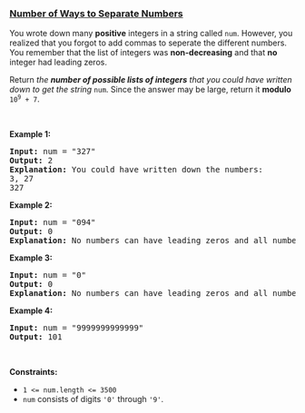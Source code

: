 ### [Number of Ways to Separate Numbers](https://leetcode.com/problems/number-of-ways-to-separate-numbers)

<p>You wrote down many <strong>positive</strong> integers in a string called <code>num</code>. However, you realized that you forgot to add commas to seperate the different numbers. You remember that the list of integers was <strong>non-decreasing</strong> and that <strong>no</strong> integer had leading zeros.</p>

<p>Return <em>the <strong>number of possible lists of integers</strong> that you could have written down to get the string </em><code>num</code>. Since the answer may be large, return it <strong>modulo</strong> <code>10<sup>9</sup> + 7</code>.</p>

<p>&nbsp;</p>
<p><strong>Example 1:</strong></p>

<pre>
<strong>Input:</strong> num = &quot;327&quot;
<strong>Output:</strong> 2
<strong>Explanation:</strong>&nbsp;You could have written down the numbers:
3, 27
327
</pre>

<p><strong>Example 2:</strong></p>

<pre>
<strong>Input:</strong> num = &quot;094&quot;
<strong>Output:</strong> 0
<strong>Explanation:</strong>&nbsp;No numbers can have leading zeros and all numbers must be positive.
</pre>

<p><strong>Example 3:</strong></p>

<pre>
<strong>Input:</strong> num = &quot;0&quot;
<strong>Output:</strong> 0
<strong>Explanation:</strong>&nbsp;No numbers can have leading zeros and all numbers must be positive.
</pre>

<p><strong>Example 4:</strong></p>

<pre>
<strong>Input:</strong> num = &quot;9999999999999&quot;
<strong>Output:</strong> 101
</pre>

<p>&nbsp;</p>
<p><strong>Constraints:</strong></p>

<ul>
	<li><code>1 &lt;= num.length &lt;= 3500</code></li>
	<li><code>num</code> consists of digits <code>&#39;0&#39;</code> through <code>&#39;9&#39;</code>.</li>
</ul>
